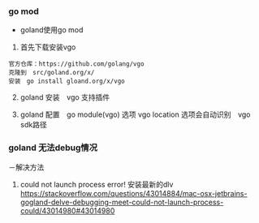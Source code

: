 ### go mod 
- goland使用go mod 
1. 首先下载安装vgo 
```
官方仓库：https://github.com/golang/vgo
克隆到　src/goland.org/x/
安装　go install gloand.org/x/vgo
```
2. goland 安装　vgo 支持插件

3. goland 配置　go module(vgo)  选项
vgo  location  选项会自动识别　vgo　sdk路径

### goland  无法debug情况
－解决方法
1. could not launch process error!
安装最新的dlv 
https://stackoverflow.com/questions/43014884/mac-osx-jetbrains-gogland-delve-debugging-meet-could-not-launch-process-could/43014980#43014980